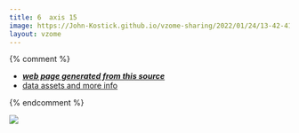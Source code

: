 ```yaml
---
title: 6  axis 15
image: https://John-Kostick.github.io/vzome-sharing/2022/01/24/13-42-41-6- axis-15/6- axis-15.png
layout: vzome
---
```


{% comment %}
 - [***web page generated from this source***][post]
 - [data assets and more info][github]

[post]: <https://John-Kostick.github.io/vzome-sharing/2022/01/24/6- axis-15-13-42-41.html>
[github]: <https://github.com/John-Kostick/vzome-sharing/tree/main/2022/01/24/13-42-41-6- axis-15/>
{% endcomment %}

<vzome-viewer style="width: 100%; height: 65vh;"
       src="https://John-Kostick.github.io/vzome-sharing/2022/01/24/13-42-41-6- axis-15/6- axis-15.vZome" >
  <img src="https://John-Kostick.github.io/vzome-sharing/2022/01/24/13-42-41-6- axis-15/6- axis-15.png" />
</vzome-viewer>